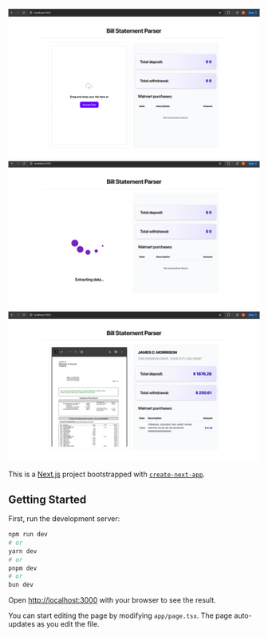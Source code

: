 ![alt text](https://github.com/audrey-tan/bank-statement-parser/blob/main/screenshots/1.png?raw=true)
![alt text](https://github.com/audrey-tan/bank-statement-parser/blob/main/screenshots/2.png?raw=true)
![alt text](https://github.com/audrey-tan/bank-statement-parser/blob/main/screenshots/3.png?raw=true)






This is a [Next.js](https://nextjs.org) project bootstrapped with [`create-next-app`](https://nextjs.org/docs/app/api-reference/cli/create-next-app).

## Getting Started

First, run the development server:

```bash
npm run dev
# or
yarn dev
# or
pnpm dev
# or
bun dev
```

Open [http://localhost:3000](http://localhost:3000) with your browser to see the result.

You can start editing the page by modifying `app/page.tsx`. The page auto-updates as you edit the file.
